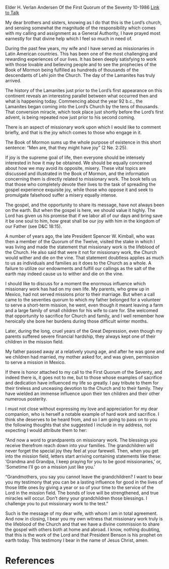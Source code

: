 Elder H. Verlan Andersen
Of the First Quorum of the Seventy
10-1986
[Link to Talk](https://www.churchofjesuschrist.org/study/general-conference/1986/10/missionary-work-is-the-lifeblood-of-the-church?lang=eng)

My dear brothers and sisters, knowing as I do that this is the Lord’s church, and sensing somewhat the magnitude of the responsibility which comes with my calling and assignment as a General Authority, I have prayed most earnestly for that divine help which I feel so much in need of.

During the past few years, my wife and I have served as missionaries in Latin American countries. This has been one of the most challenging and rewarding experiences of our lives. It has been deeply satisfying to work with those lovable and believing people and to see the prophecies of the Book of Mormon being fulfilled as hundreds of thousands of the descendants of Lehi join the Church. The day of the Lamanites has truly arrived.

The history of the Lamanites just prior to the Lord’s first appearance on this continent reveals an interesting parallel between what occurred then and what is happening today. Commencing about the year 92 b.c., the Lamanites began coming into the Lord’s Church by the tens of thousands. That conversion miracle, which took place just shortly before the Lord’s first advent, is being repeated now just prior to his second coming.

There is an aspect of missionary work upon which I would like to comment briefly, and that is the joy which comes to those who engage in it.

The Book of Mormon sums up the whole purpose of existence in this short sentence: “Men are, that they might have joy” (2 Ne. 2:25).

If joy is the supreme goal of life, then everyone should be intensely interested in how it may be obtained. We should be equally concerned about how we may avoid its opposite, misery. These vital topics are discussed and illustrated in the Book of Mormon, and the information concerning them is directly related to missionary work. The book tells us that those who completely devote their lives to the task of spreading the gospel experience exquisite joy, while those who oppose it and seek to promulgate falsehood suffer a misery equally intense.

The gospel, and the opportunity to share its message, have not always been on the earth. But when the gospel is here, we should value it highly. The Lord has given us his promise that if we labor all of our days and bring save it be one soul to him, how great shall be our joy with him in the kingdom of our Father (see D&C 18:15).

A number of years ago, the late President Spencer W. Kimball, who was then a member of the Quorum of the Twelve, visited the stake in which I was living and made the statement that missionary work is the lifeblood of the Church. He also said that were it not for missionary work, the Church would wither and die on the vine. That statement doubtless applies as much to us as individuals and families as it does to the Church as a whole. A failure to utilize our endowments and fulfill our callings as the salt of the earth may indeed cause us to wither and die on the vine.

I should like to discuss for a moment the enormous influence which missionary work has had on my own life. My parents, who grew up in Mexico, had not served missions prior to their marriage. But when a call came to the seventies quorum to which my father belonged for a volunteer to serve a short-term mission, he went, even though it meant leaving a farm and a large family of small children for his wife to care for. She welcomed that opportunity to sacrifice for Church and family, and I well remember how heroically she bore her burdens during those difficult winter months.

Later, during the long, cruel years of the Great Depression, even though my parents suffered severe financial hardship, they always kept one of their children in the mission field.

My father passed away at a relatively young age, and after he was gone and we children had married, my mother asked for, and was given, permission to serve a mission in Mexico.

If there is honor attached to my call to the First Quorum of the Seventy, and indeed there is, it goes not to me, but to those whose examples of sacrifice and dedication have influenced my life so greatly. I pay tribute to them for their tireless and unceasing devotion to the Church and to their family. They have wielded an immense influence upon their ten children and their other numerous posterity.

I must not close without expressing my love and appreciation for my dear companion, who is herself a notable example of hard work and sacrifice. I think she deserves to be heard from, and so I am going to pass on to you the following thoughts that she suggested I include in my address, not expecting I would attribute them to her:

“And now a word to grandparents on missionary work. The blessings you receive therefrom reach down into your families. The grandchildren will never forget the special joy they feel at your farewell. Then, when you get into the mission field, letters start arriving containing statements like these: ‘Grandma and Grandpa, I keep praying for you to be good missionaries,’ or, ‘Sometime I’ll go on a mission just like you.’

“Grandmothers, you say you cannot leave the grandchildren? I want to bear you my testimony that you can be a lasting influence for good in the lives of those little ones by giving a year or so of your time to the service of the Lord in the mission field. The bonds of love will be strengthened, and true miracles will occur. Don’t deny your grandchildren those blessings. I challenge you to put missionary work to the test.”

Such is the message of my dear wife, with whom I am in total agreement. And now in closing, I bear you my own witness that missionary work truly is the lifeblood of the Church and that we have a divine commission to share the gospel with others both at home and abroad. I know, nothing doubting, that this is the work of the Lord and that President Benson is his prophet on earth today. This testimony I bear in the name of Jesus Christ, amen.

# References
